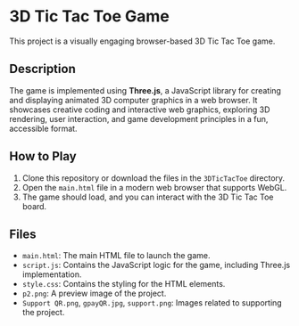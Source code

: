 # 3D Tic Tac Toe Game

This project is a visually engaging browser-based 3D Tic Tac Toe game.

## Description

The game is implemented using **Three.js**, a JavaScript library for creating and displaying animated 3D computer graphics in a web browser. It showcases creative coding and interactive web graphics, exploring 3D rendering, user interaction, and game development principles in a fun, accessible format.

## How to Play

1.  Clone this repository or download the files in the `3DTicTacToe` directory.
2.  Open the `main.html` file in a modern web browser that supports WebGL.
3.  The game should load, and you can interact with the 3D Tic Tac Toe board.

## Files

*   `main.html`: The main HTML file to launch the game.
*   `script.js`: Contains the JavaScript logic for the game, including Three.js implementation.
*   `style.css`: Contains the styling for the HTML elements.
*   `p2.png`: A preview image of the project.
*   `Support QR.png`, `gpayQR.jpg`, `support.png`: Images related to supporting the project.
